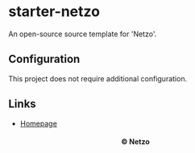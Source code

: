# starter-netzo

An open-source source template for 'Netzo'.

## Configuration

This project does not require additional configuration.

## Links

- [Homepage](https://app.netzo.io/templates/starter-netzo)

<div align="center">
  <h4>© Netzo</h4>
</div>
